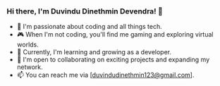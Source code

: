 ### Hi there, I'm Duvindu Dinethmin Devendra! 👋

- 👀 I'm passionate about coding and all things tech.
- 🎮 When I'm not coding, you'll find me gaming and exploring virtual worlds.
- 🌱 Currently, I'm learning and growing as a developer.
- 💞️ I'm open to collaborating on exciting projects and expanding my network.
- 📫 You can reach me via [duvindudinethmin123@gmail.com].

<!---
DuvinduDinethminDevendra/DuvinduDinethminDevendra is a ✨ special ✨ repository because its `README.md` (this file) appears on your GitHub profile.
You can click the Preview link to take a look at your changes.
--->

